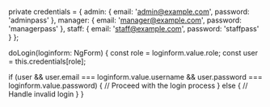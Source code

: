 private credentials = {
  admin: { email: 'admin@example.com', password: 'adminpass' },
  manager: { email: 'manager@example.com', password: 'managerpass' },
  staff: { email: 'staff@example.com', password: 'staffpass' }
};


doLogin(loginform: NgForm) {
  const role = loginform.value.role;
  const user = this.credentials[role];

  if (user && user.email === loginform.value.username && user.password === loginform.value.password) {
    // Proceed with the login process
  } else {
    // Handle invalid login
  }
}